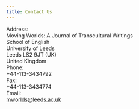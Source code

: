 ```yaml
---
title: Contact Us
---
```


<div class="span-16">
	    
<div class="span-3">Address:</div>
<div class="span-13 last">
Moving Worlds: A Journal of Transcultural Writings<br />
School of English<br />
University of Leeds<br />
Leeds LS2 9JT (UK)<br />
United Kingdom
</div>

<div class="span-3">Phone:</div>
<div class="span-13 last">+44-113-3434792</div>

<div class="span-3">Fax:</div>
<div class="span-13 last">+44-113-3434774</div>

<div class="span-3">Email:</div>
<div class="span-13 last">
  <a href="mailto:mworlds@leeds.ac.uk" title="Contact">mworlds@leeds.ac.uk</a>
</div>
